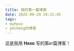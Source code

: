 ```yaml
---
title: 我的第一篇博客
date: 2025-09-29 19:31:45
tags:
- myhexo
- yecheng的博客
---
```

这是我用 **Hexo** 写的第er篇博客！